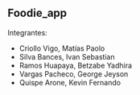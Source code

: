 ## Foodie_app

Integrantes:

* Criollo Vigo, Matías Paolo
* Silva Bances, Ivan Sebastian
* Ramos Huapaya, Betzabe Yadhira
* Vargas Pacheco, George Jeyson
* Quispe Arone, Kevin Fernando
